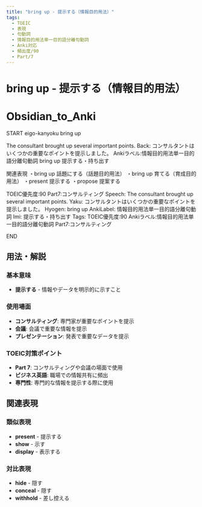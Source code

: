 ```yaml
---
title: "bring up - 提示する（情報目的用法）"
tags:
  - TOEIC
  - 表現
  - 句動詞
  - 情報目的用法単一目的語分離句動詞
  - Anki対応
  - 頻出度/90
  - Part/7
---
```


# bring up - 提示する（情報目的用法）

# Obsidian_to_Anki
START
eigo-kanyoku
bring up

The consultant brought up several important points.
Back: 
コンサルタントはいくつかの重要なポイントを提示しました。
Ankiラベル:情報目的用法単一目的語分離句動詞
bring up
提示する・持ち出す

関連表現
・bring up 話題にする（話題目的用法）
・bring up 育てる（育成目的用法）
・present 提示する
・propose 提案する

TOEIC優先度:90
Part7:コンサルティング
Speech: The consultant brought up several important points.
Yaku: コンサルタントはいくつかの重要なポイントを提示しました。
Hyogen: bring up
AnkiLabel: 情報目的用法単一目的語分離句動詞
Imi: 提示する・持ち出す
Tags: TOEIC優先度:90 Ankiラベル:情報目的用法単一目的語分離句動詞 Part7:コンサルティング
<!--ID: 1752926150192-->
END

## 用法・解説

### 基本意味
- **提示する** - 情報やデータを明示的に示すこと

### 使用場面
- **コンサルティング**: 専門家が重要なポイントを提示
- **会議**: 会議で重要な情報を提示
- **プレゼンテーション**: 発表で重要なデータを提示

### TOEIC対策ポイント
- **Part 7**: コンサルティングや会議の場面で使用
- **ビジネス英語**: 職場での情報共有に頻出
- **専門性**: 専門的な情報を提示する際に使用

## 関連表現

### 類似表現
- **present** - 提示する
- **show** - 示す
- **display** - 表示する

### 対比表現
- **hide** - 隠す
- **conceal** - 隠す
- **withhold** - 差し控える 
